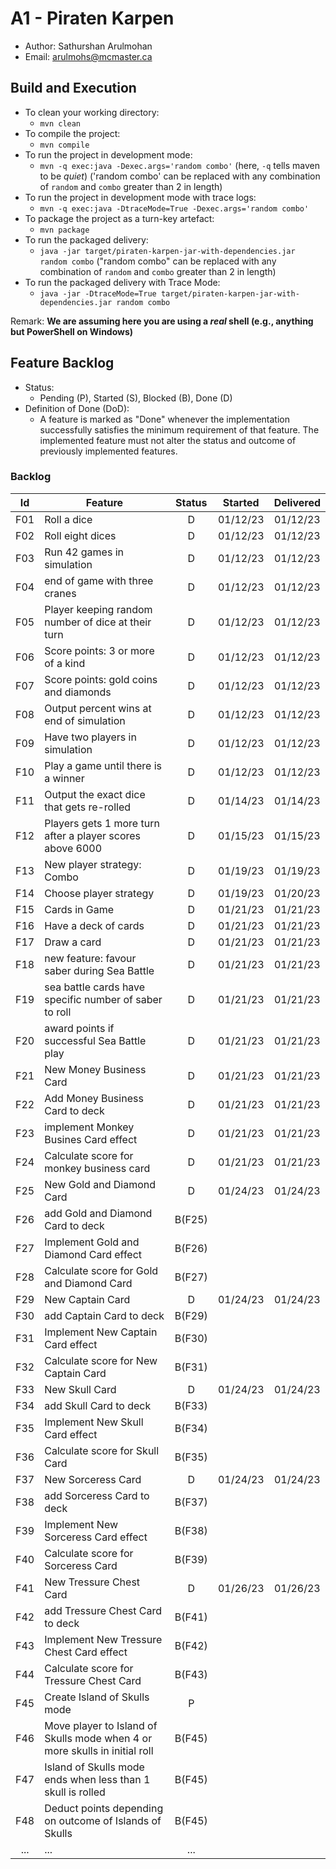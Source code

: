 # A1 - Piraten Karpen

  * Author: Sathurshan Arulmohan
  * Email: arulmohs@mcmaster.ca

## Build and Execution

  * To clean your working directory:
    * `mvn clean`
  * To compile the project:
    * `mvn compile`
  * To run the project in development mode:
    * `mvn -q exec:java -Dexec.args='random combo'` (here, `-q` tells maven to be _quiet_) ('random combo' can be replaced with any combination of `random` and `combo` greater than 2 in length)
  * To run the project in development mode with trace logs:
    * `mvn -q exec:java -DtraceMode=True -Dexec.args='random combo'` 
  * To package the project as a turn-key artefact:
    * `mvn package`
  * To run the packaged delivery:
    * `java -jar target/piraten-karpen-jar-with-dependencies.jar random combo` ("random combo" can be replaced with any combination of `random` and `combo` greater than 2 in length)
  * To run the packaged delivery with Trace Mode:
    * `java -jar -DtraceMode=True target/piraten-karpen-jar-with-dependencies.jar random combo` 

Remark: **We are assuming here you are using a _real_ shell (e.g., anything but PowerShell on Windows)**

## Feature Backlog

 * Status: 
   * Pending (P), Started (S), Blocked (B), Done (D)
 * Definition of Done (DoD):
   * A feature is marked as "Done" whenever the implementation successfully satisfies the minimum requirement of that feature. The implemented feature must not alter the status and outcome of previously implemented features. 

### Backlog 

| Id  | Feature  | Status  |  Started  | Delivered |
|:-:  |---       | :-:     | :-:       | :-:       |
| F01 | Roll a dice |  D | 01/12/23 | 01/12/23 |
| F02 | Roll eight dices  |  D | 01/12/23  | 01/12/23 |
| F03 | Run 42 games in simulation  |  D  |  01/12/23 | 01/12/23 |
| F04 | end of game with three cranes | D | 01/12/23 | 01/12/23 |
| F05 | Player keeping random number of dice at their turn | D | 01/12/23 | 01/12/23 | 
| F06 | Score points: 3 or more of a kind | D | 01/12/23 | 01/12/23 |
| F07 | Score points: gold coins and diamonds | D | 01/12/23 | 01/12/23 | 
| F08 | Output percent wins at end of simulation | D | 01/12/23 | 01/12/23 |
| F09 | Have two players in simulation | D | 01/12/23 | 01/12/23 |
| F10 | Play a game until there is a winner | D | 01/12/23 | 01/12/23 |
| F11 | Output the exact dice that gets re-rolled | D | 01/14/23 | 01/14/23 |
| F12 | Players gets 1 more turn after a player scores above 6000 | D | 01/15/23 | 01/15/23 |
| F13 | New player strategy: Combo | D | 01/19/23 | 01/19/23 |
| F14 | Choose player strategy | D | 01/19/23 | 01/20/23 |
| F15 | Cards in Game | D | 01/21/23 | 01/21/23 |
| F16 | Have a deck of cards | D | 01/21/23 | 01/21/23 |
| F17 | Draw a card | D | 01/21/23 | 01/21/23 |
| F18 | new feature: favour saber during Sea Battle | D | 01/21/23 | 01/21/23 |
| F19 | sea battle cards have specific number of saber to roll | D | 01/21/23 | 01/21/23 |
| F20 | award points if successful Sea Battle play | D | 01/21/23 | 01/21/23 |
| F21 | New Money Business Card | D | 01/21/23 | 01/21/23 |
| F22 | Add Money Business Card to deck | D | 01/21/23 | 01/21/23 |
| F23 | implement Monkey Busines Card effect | D | 01/21/23 | 01/21/23 |
| F24 | Calculate score for monkey business card | D | 01/21/23 | 01/21/23 |
| F25 | New Gold and Diamond Card | D | 01/24/23 | 01/24/23 |
| F26 | add Gold and Diamond Card to deck | B(F25) |  |  |
| F27 | Implement Gold and Diamond Card effect | B(F26) |  |  |
| F28 | Calculate score for Gold and Diamond Card | B(F27) |  |  |
| F29 | New Captain Card | D | 01/24/23 | 01/24/23 |
| F30 | add Captain Card to deck| B(F29) |  |  |
| F31 | Implement New Captain Card effect | B(F30) |  |  |
| F32 | Calculate score for New Captain Card | B(F31) |  |  |
| F33 | New Skull Card | D | 01/24/23 | 01/24/23 |
| F34 | add Skull Card to deck| B(F33) |  |  |
| F35 | Implement New Skull Card effect | B(F34) |  |  |
| F36 | Calculate score for Skull Card | B(F35) |  |  |
| F37 | New Sorceress Card | D | 01/24/23 | 01/24/23 |
| F38 | add Sorceress Card to deck | B(F37) |  |  |
| F39 | Implement New Sorceress Card effect | B(F38) |  |  |
| F40 | Calculate score for Sorceress Card | B(F39) |  |  |
| F41 | New Tressure Chest Card | D | 01/26/23 | 01/26/23 |
| F42 | add Tressure Chest Card to deck | B(F41) |  |  |
| F43 | Implement New Tressure Chest Card effect | B(F42) |  |  |
| F44 | Calculate score for Tressure Chest Card | B(F43) |  |  |
| F45 | Create Island of Skulls mode | P |  |  |
| F46 | Move player to Island of Skulls mode when 4 or more skulls in initial roll | B(F45) |  |  |
| F47 | Island of Skulls mode ends when less than 1 skull is rolled | B(F45) |  |  |
| F48 | Deduct points depending on outcome of Islands of Skulls | B(F45) |  |  |
| ... | ... | ... |

